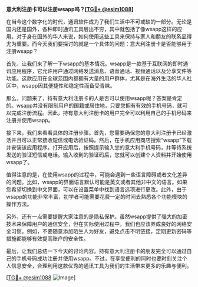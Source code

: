 **意大利注册卡可以注册wsapp吗？[[TG💪+ @esim1088](https://t.me/s/esim1088)]**

在当今这个数字化的时代，通讯软件成为了我们生活中不可或缺的一部分。无论是国内还是国外，各种即时通讯工具层出不穷，其中就包括了像wsapp这样的应用。对于身在国外的华人来说，如何使用这些工具来保持与家人和朋友的联系显得尤为重要。而今天我们要探讨的就是一个具体的问题：意大利注册卡是否能够用于注册wsapp？

首先，让我们来了解一下wsapp的基本情况。wsapp是一款基于互联网的即时通讯应用程序，它允许用户通过网络发送消息、语音通话、视频通话以及分享文件等功能。这款应用在全球范围内都拥有大量的用户群体，尤其是在海外生活的华人社区中，wsapp因其便捷性和稳定性而备受青睐。

那么，问题来了，持有意大利注册卡的人是否可以使用wsapp呢？答案是肯定的。wsapp并没有限制用户的国籍或居住地，只要您拥有有效的手机号码，就可以完成注册流程。因此，持有意大利注册卡的用户完全可以利用自己的手机号码来注册并使用wsapp。

接下来，我们来看看具体的注册步骤。首先，您需要确保您的意大利注册卡已经激活并且可以正常接收短信或电话验证码。然后，在手机应用商店搜索“wsapp”下载并安装该应用程序。打开应用后，按照提示输入您的意大利手机号码，并等待系统发送的验证短信或电话。输入收到的验证码后，您就可以创建个人资料并开始使用wsapp了。

值得注意的是，在使用wsapp的过程中，可能会遇到一些语言障碍或者文化差异的问题。比如，wsapp的界面语言默认可能是英文或者其他非中文的语言。如果您希望切换到中文界面，可以在设置菜单中找到语言选项进行更改。此外，由于wsapp的功能非常丰富，初学者可能需要花费一定的时间去熟悉各个功能模块的操作方法。

另外，还有一点需要提醒大家注意的是隐私保护。虽然wsapp提供了强大的加密技术来保障用户的通信安全，但在实际使用过程中，我们也应该养成良好的网络安全习惯。例如，不要随意添加陌生人为好友，避免点击不明链接，定期更新密码等措施都能够有效提高账户的安全性。

最后，让我们总结一下今天的讨论内容。持有意大利注册卡的朋友完全可以通过自己的手机号码成功注册并使用wsapp。不过，在享受便利的同时也要时刻关注个人信息安全，合理利用这款优秀的通讯工具为我们的生活带来更多的乐趣与便利。

[[TG💪+ @esim1088](https://t.me/s/esim1088) ![Image](https://i.postimg.cc/4NQfJmqS/Snipaste-2025-05-13-00-14-12.png)]